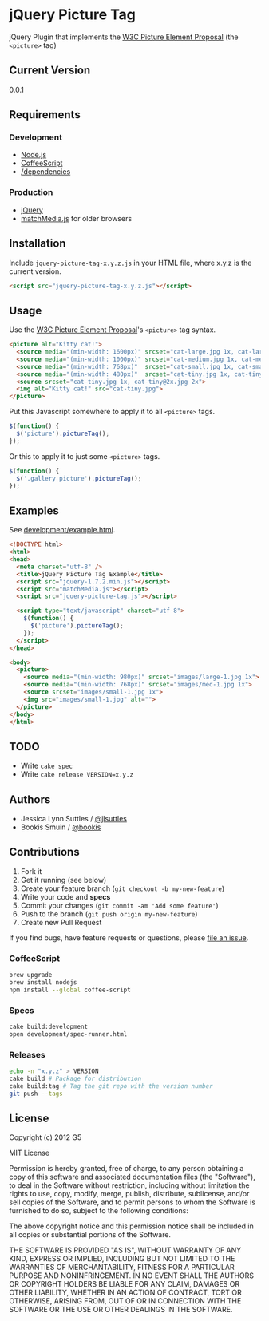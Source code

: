 # jQuery Picture Tag

jQuery Plugin that implements the [W3C Picture Element Proposal](http://www.w3.org/community/respimg/) (the `<picture>` tag)


## Current Version

0.0.1


## Requirements

### Development

- [Node.js](http://nodejs.org)
- [CoffeeScript](http://coffeescript.org)
- [/dependencies](https://github.com/G5/jquery-picture-tag/tree/master/dependencies)

### Production

* [jQuery](http://jquery.com)
* [matchMedia.js](https://github.com/paulirish/matchMedia.js) for older browsers


## Installation

Include `jquery-picture-tag-x.y.z.js` in your HTML file, where x.y.z is the current version.

```html
<script src="jquery-picture-tag-x.y.z.js"></script>
```


## Usage

Use the [W3C Picture Element Proposal](http://www.w3.org/community/respimg/)'s `<picture>` tag syntax.

```html
<picture alt="Kitty cat!">
  <source media="(min-width: 1600px)" srcset="cat-large.jpg 1x, cat-large@2x.jpg 2x">
  <source media="(min-width: 1000px)" srcset="cat-medium.jpg 1x, cat-medium@2x.jpg 2x">
  <source media="(min-width: 768px)"  srcset="cat-small.jpg 1x, cat-small@2x.jpg 2x">
  <source media="(min-width: 480px)"  srcset="cat-tiny.jpg 1x, cat-tiny@2x.jpg 2x">
  <source srcset="cat-tiny.jpg 1x, cat-tiny@2x.jpg 2x">
  <img alt="Kitty cat!" src="cat-tiny.jpg">
</picture>
```

Put this Javascript somewhere to apply it to all `<picture>` tags.

```javascript
$(function() {
  $('picture').pictureTag();
});
```

Or this to apply it to just some `<picture>` tags.

```javascript
$(function() {
  $('.gallery picture').pictureTag();
});
```


## Examples

See [development/example.html](https://github.com/G5/jquery-picture-tag/blob/master/development/example.html).

```html
<!DOCTYPE html>
<html>
<head>
  <meta charset="utf-8" />
  <title>jQuery Picture Tag Example</title>
  <script src="jquery-1.7.2.min.js"></script>
  <script src="matchMedia.js"></script>
  <script src="jquery-picture-tag.js"></script>

  <script type="text/javascript" charset="utf-8">
    $(function() {
      $('picture').pictureTag();
    });
  </script>
</head>

<body>
  <picture>
    <source media="(min-width: 980px)" srcset="images/large-1.jpg 1x">
    <source media="(min-width: 768px)" srcset="images/med-1.jpg 1x">
    <source srcset="images/small-1.jpg 1x"> 
    <img src="images/small-1.jpg" alt=""> 
  </picture>  
</body>
</html>
```


## TODO

- Write `cake spec`
- Write `cake release VERSION=x.y.z`


## Authors

* Jessica Lynn Suttles / [@jlsuttles](https:github.com/jlsuttles)
* Bookis Smuin / [@bookis](https:github.com/bookis)


## Contributions

1. Fork it
2. Get it running (see below)
3. Create your feature branch (`git checkout -b my-new-feature`)
4. Write your code and **specs**
5. Commit your changes (`git commit -am 'Add some feature'`)
6. Push to the branch (`git push origin my-new-feature`)
7. Create new Pull Request

If you find bugs, have feature requests or questions, please
[file an issue](https://github.com/G5/jquery-picture-tag/issues).

### CoffeeScript

```bash
brew upgrade
brew install nodejs
npm install --global coffee-script
```

### Specs

```bash
cake build:development
open development/spec-runner.html
```

### Releases

```bash
echo -n "x.y.z" > VERSION
cake build # Package for distribution
cake build:tag # Tag the git repo with the version number
git push --tags
```


## License

Copyright (c) 2012 G5

MIT License

Permission is hereby granted, free of charge, to any person obtaining
a copy of this software and associated documentation files (the
"Software"), to deal in the Software without restriction, including
without limitation the rights to use, copy, modify, merge, publish,
distribute, sublicense, and/or sell copies of the Software, and to
permit persons to whom the Software is furnished to do so, subject to
the following conditions:

The above copyright notice and this permission notice shall be
included in all copies or substantial portions of the Software.

THE SOFTWARE IS PROVIDED "AS IS", WITHOUT WARRANTY OF ANY KIND,
EXPRESS OR IMPLIED, INCLUDING BUT NOT LIMITED TO THE WARRANTIES OF
MERCHANTABILITY, FITNESS FOR A PARTICULAR PURPOSE AND
NONINFRINGEMENT. IN NO EVENT SHALL THE AUTHORS OR COPYRIGHT HOLDERS BE
LIABLE FOR ANY CLAIM, DAMAGES OR OTHER LIABILITY, WHETHER IN AN ACTION
OF CONTRACT, TORT OR OTHERWISE, ARISING FROM, OUT OF OR IN CONNECTION
WITH THE SOFTWARE OR THE USE OR OTHER DEALINGS IN THE SOFTWARE.
